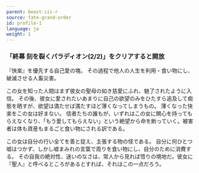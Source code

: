 ```yaml
---
parent: beast-iii-r
source: fate-grand-order
id: profile-1
language: ja
weight: 1
---
```


### 「終幕 刻を裂くパラディオン(2/2)」をクリアすると開放

『快楽』を優先する自己愛の塊。
その過程で他人の人生を利用・食い物にし、破滅させる人畜災害。

この女を知った人間はまず彼女の聖母の如き慈愛にふれ、魅了されたように入信。
その後、彼女に愛されたいあまりに自己の欲望のみをひたすら追及して痴態を晒すが、欲望は満たせば満たすほど薄くなってしまうもの。
薄くなった快楽をこの女は好まない。
信者たちの誰もが、いずれはこの女に関心を持ってもらえなくなり、「もう愛してもらえない」という絶望から命を断っていく。被害者は体も資産もまるごと食い物にされる訳である。

この女は自分の行い全てを善と捉え、主張する物の怪である。
自分に何ひとつ嘘はつかず、しかし嘘まみれの言葉で周りを食い物にし、自分のために消費する。
その自我の絶対性、迷いのなさは、常人から見れば悟りの境地だ。彼女に『聖人』と呼べるところがあるとすれば、それはこの一点だろう。
